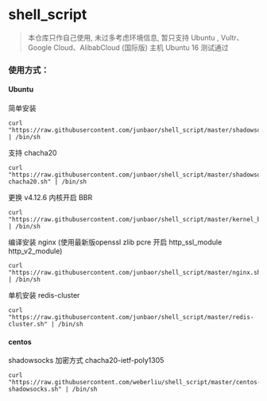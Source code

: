 # shell_script

> 本仓库只作自己使用, 未过多考虑环境信息, 暂只支持 Ubuntu , Vultr、Google Cloud、AlibabCloud (国际版) 主机 Ubuntu 16 测试通过

### 使用方式：

#### Ubuntu
简单安装
```
curl "https://raw.githubusercontent.com/junbaor/shell_script/master/shadowsocks.sh" | /bin/sh
```

支持 chacha20
```
curl "https://raw.githubusercontent.com/junbaor/shell_script/master/shadowsocks-chacha20.sh" | /bin/sh
```

更换 v4.12.6 内核开启 BBR
```
curl "https://raw.githubusercontent.com/junbaor/shell_script/master/kernel_bbr.sh" | /bin/sh
```

编译安装 nginx (使用最新版openssl zlib pcre 开启 http_ssl_module http_v2_module)
```
curl "https://raw.githubusercontent.com/junbaor/shell_script/master/nginx.sh" | /bin/sh
```

单机安装 redis-cluster
```
curl "https://raw.githubusercontent.com/junbaor/shell_script/master/redis-cluster.sh" | /bin/sh
```

#### centos
shadowsocks 加密方式 chacha20-ietf-poly1305
```
curl "https://raw.githubusercontent.com/weberliu/shell_script/master/centos-shadowsocks.sh" | /bin/sh
```
